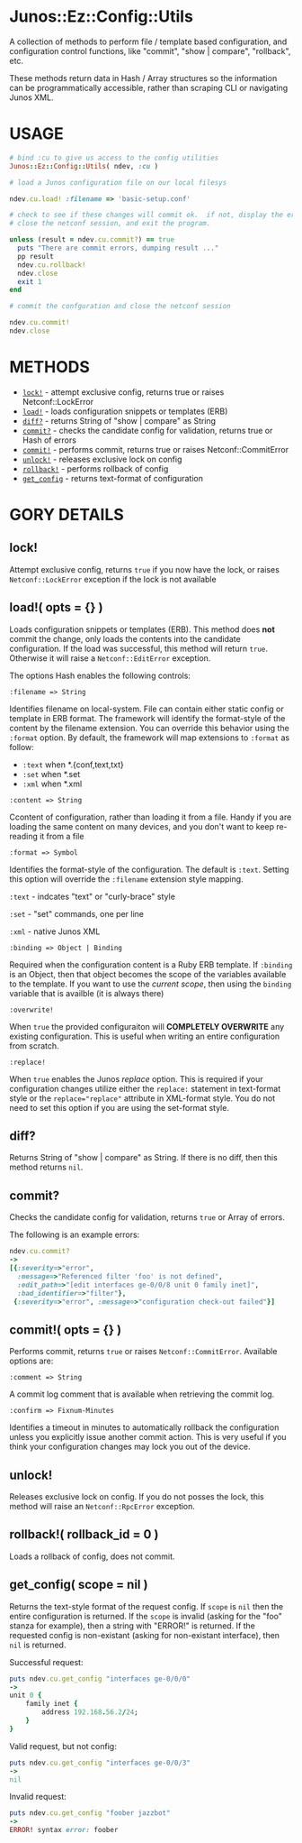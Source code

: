 # Junos::Ez::Config::Utils

A collection of methods to perform file / template based configuration, and configuration control functions, like "commit", "show | compare", "rollback", etc.

These methods return data in Hash / Array structures so the information can be programmatically accessible, rather than scraping CLI or navigating Junos XML.

# USAGE

```ruby
# bind :cu to give us access to the config utilities
Junos::Ez::Config::Utils( ndev, :cu )

# load a Junos configuration file on our local filesys

ndev.cu.load! :filename => 'basic-setup.conf'

# check to see if these changes will commit ok.  if not, display the errors, rollback the config,
# close the netconf session, and exit the program.

unless (result = ndev.cu.commit?) == true
  puts "There are commit errors, dumping result ..."
  pp result
  ndev.cu.rollback!
  ndev.close
  exit 1
end

# commit the confguration and close the netconf session

ndev.cu.commit!
ndev.close
```

# METHODS

  - [`lock!`](#lock) - attempt exclusive config, returns true or raises Netconf::LockError
  - [`load!`](#load) - loads configuration snippets or templates (ERB)
  - [`diff?`](#diff) - returns String of "show | compare" as String
  - [`commit?`](#commit_check) - checks the candidate config for validation, returns true or Hash of errors
  - [`commit!`](#commit) - performs commit, returns true or raises Netconf::CommitError 
  - [`unlock!`](#unlock) - releases exclusive lock on config
  - [`rollback!`](#rollback) - performs rollback of config
  - [`get_config`](#get_config) - returns text-format of configuration

# GORY DETAILS

## lock! <a name="lock">
Attempt exclusive config, returns `true` if you now have the lock, or raises `Netconf::LockError` exception if the lock is not available

## load!( opts = {} ) <a name="load">

Loads configuration snippets or templates (ERB).  This method does **not** commit the change, only loads the contents into the candidate configuration.  If the load was successful, this method will return `true`. Otherwise it will raise a `Netconf::EditError` exception.

The options Hash enables the following controls:

```
:filename => String
```
Identifies filename on local-system.  File can contain either static config or template in ERB format. The framework will identify the format-style of the content by the filename extension.  You can override this behavior using the `:format` option.  By default, the framework will map extensions to `:format` as follow:

  - `:text` when *.{conf,text,txt}
  - `:set` when *.set
  - `:xml` when *.xml

```
:content => String
```
Ccontent of configuration, rather than loading it from a file.  Handy if you are loading the same content on many devices, and you don't want to keep re-reading it from a file

```
:format => Symbol
```

Identifies the format-style of the configuration.  The default is `:text`.  Setting this option will override the `:filename` extension style mapping.

  `:text` - indcates "text" or "curly-brace" style
  
  `:set` - "set" commands, one per line
  
  `:xml` - native Junos XML
      
```
:binding => Object | Binding
``` 
Required when the configuration content is a Ruby ERB template.  If `:binding` is an Object, then that object becomes the scope of the variables available to the template.  If you want to use the *current scope*, then using the `binding` variable that is availble (it is always there)  

```  
:overwrite!
```
When `true` the provided configuraiton will **COMPLETELY OVERWRITE** any existing configuration.  This is useful when writing an entire configuration from scratch.

```
:replace! 
```
When `true` enables the Junos *replace* option.  This is required if your configuration changes utilize either the `replace:` statement in text-format style or the `replace="replace"` attribute in XML-format style.  You do not need to set this option if you are using the set-format style.

## diff? <a name="diff">
Returns String of "show | compare" as String.  If there is no diff, then this method returns `nil`.

## commit? <a name="commit_check">

Checks the candidate config for validation, returns `true` or Array of errors.

The following is an example errors:
```ruby
ndev.cu.commit?
->
[{:severity=>"error",
  :message=>"Referenced filter 'foo' is not defined",
  :edit_path=>"[edit interfaces ge-0/0/8 unit 0 family inet]",
  :bad_identifier=>"filter"},
 {:severity=>"error", :message=>"configuration check-out failed"}]
```

## commit!( opts = {} ) <a name="commit">

Performs commit, returns `true` or raises `Netconf::CommitError`.  Available options are:

    :comment => String
A commit log comment that is available when retrieving the commit log.

    :confirm => Fixnum-Minutes
Identifies a timeout in minutes to automatically rollback the configuration unless you explicitly issue another commit action.  This is very useful if you think your configuration changes may lock you out of the device.

## unlock! <a name="unlock">

Releases exclusive lock on config.  If you do not posses the lock, this method will raise an `Netconf::RpcError` exception.

## rollback!( rollback_id = 0 ) <a name="rollback">

Loads a rollback of config, does not commit.

## get_config( scope = nil ) <a name="get_config">

Returns the text-style format of the request config.  If `scope` is `nil` then the entire configuration is returned.  If the `scope` is invalid (asking for the "foo" stanza for example), then a string with "ERROR!" is returned.  If the requested config is non-existant (asking for non-existant interface), then `nil` is returned.

Successful request:
```ruby
puts ndev.cu.get_config "interfaces ge-0/0/0"
->
unit 0 {
    family inet {
        address 192.168.56.2/24;
    }
}
```

Valid request, but not config:
```ruby
puts ndev.cu.get_config "interfaces ge-0/0/3"
-> 
nil
```

Invalid request:
```ruby
puts ndev.cu.get_config "foober jazzbot"
->
ERROR! syntax error: foober
```
